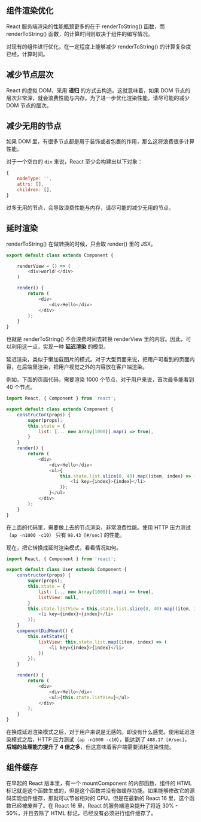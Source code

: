 
## 组件渲染优化
React 服务端渲染的性能瓶颈更多的在于 renderToString() 函数，而 renderToString() 函数，的计算时间则取决于组件的编写情况。

对现有的组件进行优化，在一定程度上能够减少 renderToString() 的计算复杂度已经，计算时间。


## 减少节点层次
React 的虚拟 DOM，采用 **递归** 的方式去构造。这就意味着，如果 DOM 节点的层次非常深，就会浪费性能与内存。为了进一步优化渲染性能，请尽可能的减少 DOM 节点的层次。


## 减少无用的节点
如果 DOM 里，有很多节点都是用于装饰或者包裹的作用，那么这将浪费很多计算性能。

对于一个空白的 `div` 来说，React 至少会构建出以下对象：

```js
{
    nodeType: '',
    attrs: [],
    children: [],
}
```

过多无用的节点，会导致浪费性能与内存，请尽可能的减少无用的节点。

## 延时渲染
renderToString() 在做转换的时候，只会取 render() 里的 JSX。

```js
export default class extends Component {

    renderView = () => (
        <div>world!</div>
    )

    render() {
        return (
            <div>
                <div>Hello</div>
            </div>
        );
    }
}
```

也就是 renderToString() 不会浪费时间去转换 renderView 里的内容。因此，可以利用这一点，实现一种 **延迟渲染** 的模型。

延迟渲染，类似于懒加载图片的模式。对于大型页面来说，把用户可看到的页面内容，在后端里渲染，把用户视觉之外的内容放在客户端渲染。

例如，下面的页面代码，需要渲染 1000 个节点，对于用户来说，首次最多能看到 40 个节点。

```js
import React, { Component } from 'react';

export default class extends Component {
    constructor(props) {
        super(props);
        this.state = {
            list: [... new Array(1000)].map(i => true),
        }
    }
    render() {
        return (
            <div>
                <div>Hello</div>
                <ul>{
                    this.state.list.slice(0, 40).map((item, index) => (
                        <li key={index}>{index}</li>
                    ));
                }</ul>
            </div>
        );
    }
}
```

在上面的代码里，需要做上去的节点渲染，非常浪费性能。使用 HTTP 压力测试（`ap -n1000 -c10`） 只有 `98.43 [#/sec]` 的性能。

现在，把它转换成延时渲染模式，看看情况如何。

```js
import React, { Component } from 'react';

export default class User extends Component {
    constructor(props) {
        super(props);
        this.state = {
            list: [... new Array(1000)].map(i => true),
            listView: null,
        }
        this.state.listView = this.state.list.slice(0, 40).map((item, index) => (
            <li key={index}>{index}</li>
        ));
    }
    componentDidMount() {
        this.setState({
            listView: this.state.list.map((item, index) => (
                <li key={index}>{index}</li>
            ))
        });
    }

    render() {
        return (
            <div>
                <div>Hello</div>
                <ul>{this.state.listView}</ul>
            </div>
        );
    }
}
```

在换成延迟渲染模式之后，对于用户来说是无感的。即没有什么感觉。使用延迟渲染模式之后，HTTP 压力测试（`ap -n1000 -c10`），能达到了 `488.17 [#/sec]`，**后端的处理能力提升了 4 倍之多**，但这意味着客户端需要消耗渲染性能。

## 组件缓存
在早起的 React 版本里，有一个 mountComponent 的内部函数，组件的 HTML 标记就是这个函数生成的，但是这个函数并没有做缓存功能。如果能够修改它的源码实现组件缓存，那就可以节省相对的 CPU。但是在最新的 React 16 里，这个函数已经被废弃了。在 React 16 里，React 的服务端渲染提升了将近 30% - 50%，并且去除了 HTML 标记，已经没有必须进行组件缓存了。
